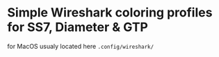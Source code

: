 # Simple Wireshark coloring profiles for SS7, Diameter & GTP

for MacOS usualy located here
`.config/wireshark/`

